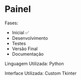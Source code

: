 # Painel

Fases:
- Inicial ✅
- Desenvolvimento
- Testes
- Versão Final
- Documentação


Linguagem Utilizada: Python

Interface Utilizada: Custom Tkinter
